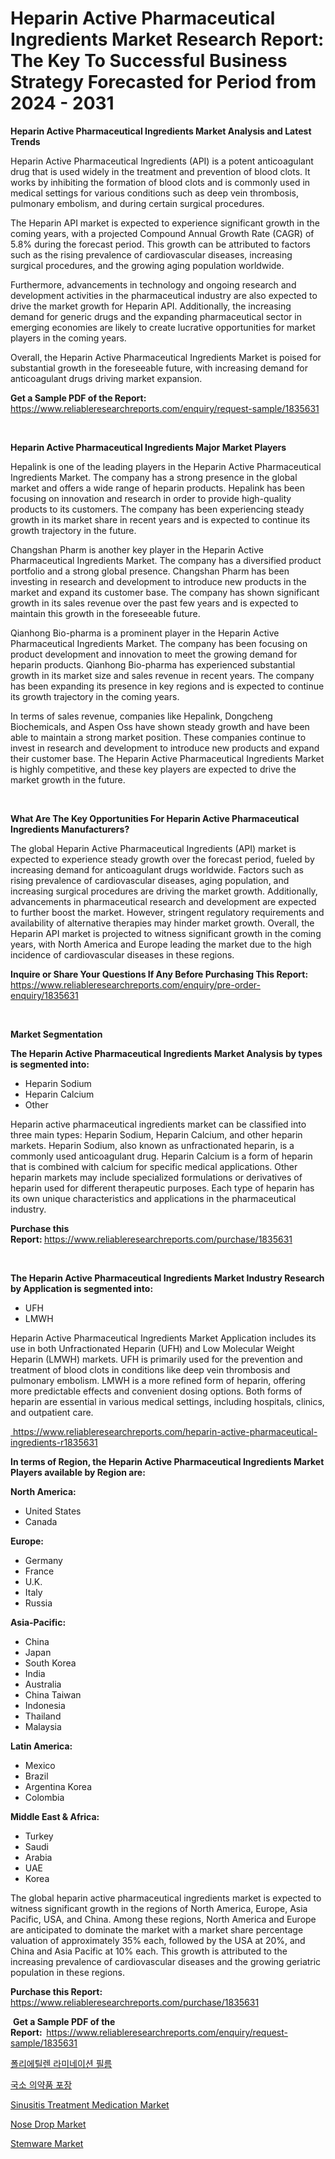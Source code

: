 <p><h1>Heparin Active Pharmaceutical Ingredients Market Research Report: The Key To Successful Business Strategy Forecasted for Period from 2024 - 2031</h1></p><p><strong>Heparin Active Pharmaceutical Ingredients Market Analysis and Latest Trends</strong></p>
<p><p>Heparin Active Pharmaceutical Ingredients (API) is a potent anticoagulant drug that is used widely in the treatment and prevention of blood clots. It works by inhibiting the formation of blood clots and is commonly used in medical settings for various conditions such as deep vein thrombosis, pulmonary embolism, and during certain surgical procedures.</p><p>The Heparin API market is expected to experience significant growth in the coming years, with a projected Compound Annual Growth Rate (CAGR) of 5.8% during the forecast period. This growth can be attributed to factors such as the rising prevalence of cardiovascular diseases, increasing surgical procedures, and the growing aging population worldwide.</p><p>Furthermore, advancements in technology and ongoing research and development activities in the pharmaceutical industry are also expected to drive the market growth for Heparin API. Additionally, the increasing demand for generic drugs and the expanding pharmaceutical sector in emerging economies are likely to create lucrative opportunities for market players in the coming years.</p><p>Overall, the Heparin Active Pharmaceutical Ingredients Market is poised for substantial growth in the foreseeable future, with increasing demand for anticoagulant drugs driving market expansion.</p></p>
<p><strong>Get a Sample PDF of the Report:&nbsp;</strong> <a href="https://www.reliableresearchreports.com/enquiry/request-sample/1835631">https://www.reliableresearchreports.com/enquiry/request-sample/1835631</a></p>
<p>&nbsp;</p>
<p><strong>Heparin Active Pharmaceutical Ingredients Major Market Players</strong></p>
<p><p>Hepalink is one of the leading players in the Heparin Active Pharmaceutical Ingredients Market. The company has a strong presence in the global market and offers a wide range of heparin products. Hepalink has been focusing on innovation and research in order to provide high-quality products to its customers. The company has been experiencing steady growth in its market share in recent years and is expected to continue its growth trajectory in the future.</p><p>Changshan Pharm is another key player in the Heparin Active Pharmaceutical Ingredients Market. The company has a diversified product portfolio and a strong global presence. Changshan Pharm has been investing in research and development to introduce new products in the market and expand its customer base. The company has shown significant growth in its sales revenue over the past few years and is expected to maintain this growth in the foreseeable future.</p><p>Qianhong Bio-pharma is a prominent player in the Heparin Active Pharmaceutical Ingredients Market. The company has been focusing on product development and innovation to meet the growing demand for heparin products. Qianhong Bio-pharma has experienced substantial growth in its market size and sales revenue in recent years. The company has been expanding its presence in key regions and is expected to continue its growth trajectory in the coming years.</p><p>In terms of sales revenue, companies like Hepalink, Dongcheng Biochemicals, and Aspen Oss have shown steady growth and have been able to maintain a strong market position. These companies continue to invest in research and development to introduce new products and expand their customer base. The Heparin Active Pharmaceutical Ingredients Market is highly competitive, and these key players are expected to drive the market growth in the future.</p></p>
<p>&nbsp;</p>
<p><strong>What Are The Key Opportunities For Heparin Active Pharmaceutical Ingredients Manufacturers?</strong></p>
<p><p>The global Heparin Active Pharmaceutical Ingredients (API) market is expected to experience steady growth over the forecast period, fueled by increasing demand for anticoagulant drugs worldwide. Factors such as rising prevalence of cardiovascular diseases, aging population, and increasing surgical procedures are driving the market growth. Additionally, advancements in pharmaceutical research and development are expected to further boost the market. However, stringent regulatory requirements and availability of alternative therapies may hinder market growth. Overall, the Heparin API market is projected to witness significant growth in the coming years, with North America and Europe leading the market due to the high incidence of cardiovascular diseases in these regions.</p></p>
<p><strong>Inquire or Share Your Questions If Any Before Purchasing This Report:</strong> <a href="https://www.reliableresearchreports.com/enquiry/pre-order-enquiry/1835631">https://www.reliableresearchreports.com/enquiry/pre-order-enquiry/1835631</a></p>
<p>&nbsp;</p>
<p><strong>Market Segmentation</strong></p>
<p><strong>The Heparin Active Pharmaceutical Ingredients Market Analysis by types is segmented into:</strong></p>
<p><ul><li>Heparin Sodium</li><li>Heparin Calcium</li><li>Other</li></ul></p>
<p><p>Heparin active pharmaceutical ingredients market can be classified into three main types: Heparin Sodium, Heparin Calcium, and other heparin markets. Heparin Sodium, also known as unfractionated heparin, is a commonly used anticoagulant drug. Heparin Calcium is a form of heparin that is combined with calcium for specific medical applications. Other heparin markets may include specialized formulations or derivatives of heparin used for different therapeutic purposes. Each type of heparin has its own unique characteristics and applications in the pharmaceutical industry.</p></p>
<p><strong>Purchase this Report:&nbsp;</strong><a href="https://www.reliableresearchreports.com/purchase/1835631">https://www.reliableresearchreports.com/purchase/1835631</a></p>
<p>&nbsp;</p>
<p><strong>The Heparin Active Pharmaceutical Ingredients Market Industry Research by Application is segmented into:</strong></p>
<p><ul><li>UFH</li><li>LMWH</li></ul></p>
<p><p>Heparin Active Pharmaceutical Ingredients Market Application includes its use in both Unfractionated Heparin (UFH) and Low Molecular Weight Heparin (LMWH) markets. UFH is primarily used for the prevention and treatment of blood clots in conditions like deep vein thrombosis and pulmonary embolism. LMWH is a more refined form of heparin, offering more predictable effects and convenient dosing options. Both forms of heparin are essential in various medical settings, including hospitals, clinics, and outpatient care.</p></p>
<p><a href="https://www.reliableresearchreports.com/heparin-active-pharmaceutical-ingredients-r1835631">&nbsp;https://www.reliableresearchreports.com/heparin-active-pharmaceutical-ingredients-r1835631</a></p>
<p><strong>In terms of Region, the Heparin Active Pharmaceutical Ingredients Market Players available by Region are:</strong></p>
<p>
    <p> <strong> North America: </strong>
        <ul>
            <li>United States</li>
            <li>Canada</li>
        </ul>
        </p> 
    <p> <strong> Europe: </strong>
        <ul>
            <li>Germany</li>
            <li>France</li>
            <li>U.K.</li>
            <li>Italy</li>
            <li>Russia</li>
        </ul>
        </p> 
    <p> <strong> Asia-Pacific: </strong>
        <ul>
            <li>China</li>
            <li>Japan</li>
            <li>South Korea</li>
            <li>India</li>
            <li>Australia</li>
            <li>China Taiwan</li>
            <li>Indonesia</li>
            <li>Thailand</li>
            <li>Malaysia</li>
        </ul>
        </p> 
    <p> <strong> Latin America: </strong>
        <ul>
            <li>Mexico</li>
            <li>Brazil</li>
            <li>Argentina Korea</li>
            <li>Colombia</li>
        </ul>
        </p> 
    <p> <strong> Middle East & Africa: </strong>
        <ul>
            <li>Turkey</li>
            <li>Saudi</li>
            <li>Arabia</li>
            <li>UAE</li>
            <li>Korea</li>
        </ul>
    </p>
    </p>
<p><p>The global heparin active pharmaceutical ingredients market is expected to witness significant growth in the regions of North America, Europe, Asia Pacific, USA, and China. Among these regions, North America and Europe are anticipated to dominate the market with a market share percentage valuation of approximately 35% each, followed by the USA at 20%, and China and Asia Pacific at 10% each. This growth is attributed to the increasing prevalence of cardiovascular diseases and the growing geriatric population in these regions.</p></p>
<p><strong>Purchase this Report: </strong><a href="https://www.reliableresearchreports.com/purchase/1835631">https://www.reliableresearchreports.com/purchase/1835631</a></p>
<p>&nbsp;<strong>Get a Sample PDF of the Report:&nbsp;&nbsp;</strong><a href="https://www.reliableresearchreports.com/enquiry/request-sample/1835631">https://www.reliableresearchreports.com/enquiry/request-sample/1835631</a></p>
<p><strong></strong></p>
<p><p><a href="https://github.com/nhaiquang84/Market-Research-Report-List-1/blob/main/5332501100673.md">폴리에틸렌 라미네이션 필름</a></p><p><a href="https://github.com/airdroplover110/Market-Research-Report-List-1/blob/main/1476035100679.md">국소 의약품 포장</a></p><p><a href="https://github.com/jaidynmorantestelletmjzya/Market-Research-Report-List-3/blob/main/sinusitis-treatment-medication-market.md">Sinusitis Treatment Medication Market</a></p><p><a href="https://github.com/juniordelafrance/Market-Research-Report-List-4/blob/main/nose-drop-market.md">Nose Drop Market</a></p><p><a href="https://www.linkedin.com/pulse/global-stemware-market-trends-insights-growth-opportunities-1lo2f">Stemware Market</a></p></p>